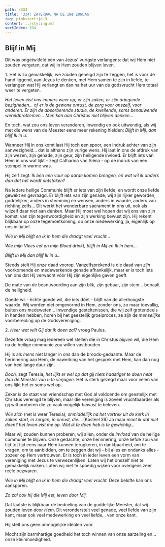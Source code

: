 ```yaml
---
path: /334
title: '334: ZATERDAG NA DE 18e ZONDAG'
tag: pinkstertijd-3
content: ../styling.md
sortIndex: 334
---
```


## Blijf in Mij

Dit was ongetwijfeld een van Jezus' vurigste verlangens: dat wij Hem niet zouden vergeten, dat wij in Hem zouden blijven leven.

1\. Het is zo gemakkelijk, we zouden geneigd zijn te zeggen, het is voor de hand liggend, aan Jezus te denken, met Hem samen te zijn in liefde, te verlangen wat Hij verlangt en dan na het uur van de godsvrucht Hem totaal weer te vergeten.

_Het leven eist ons immers weer op; er zijn zaken, er zijn dringende bezigheden... of er is de gewone onrust, de zorg voor onszelf, voor anderen. Er zijn de absorberende studie, de kwellende, soms benauwende wereldproblemen... Men kan aan Christus niet blijven denken..._

En toch, wat zou ons leven veranderen, inwendig en ook uitwendig, als wij met die wens van de Meester eens meer rekening hielden: _Blijft in Mij, dan blijf Ik in u._

Wanneer Hij in ons komt laat Hij toch een spoor, een indruk achter van zijn aanwezigheid... dat is althans zijn vurige wens. Hij laat in ons de afdruk van zijn wezen, zijn genade, zijn geur, zijn heiligende invloed. Er blijft iets van Hem in ons wat lijkt - zegt Catharina van Siëna - op de indruk van een stempel in warme was.

Hij zelf zegt: _Ik ben een vuur op aarde komen brengen, en wat wil ik anders dan dat het wordt ontstoken?_

Na iedere heilige Communie blijft er iets van zijn liefde, en wordt onze liefde gewekt en gevraagd. Er blijft iets van zijn genade; wij zijn rijker geworden, goddelijker, anders in stemming en wensen, anders in waarde, anders van richting zelfs... Dit werkt het wonderbare sacrament in ons uit, ook als wijzelf daar niet aan denken. Maar Hij moet wel hopen dat wij ons van zijn komst, van zijn tegenwoordigheid en zijn werking bewust zijn. Hij rekent blijkbaar op onze tegemoetkoming, op onze medewerking, ja, eigenlijk op ons initiatief.

_Wie in Mij blijft en Ik in hem die draagt veel vrucht..._

_Wie mijn Vlees eet en mijn Bloed drinkt, blijft in Mij en Ik in hem..._

_Blijft in Mij dan blijf Ik in u..._

Steeds stelt Hij _onze_ daad voorop. Vanzelfsprekend is die daad van _zijn_ voorkomende en medewerkende genade afhankelijk, maar er is toch iets van ons dat Hij verwacht vóór Hij zijn eigenlijke gaven geeft.

De mate van de beantwoording aan zijn blik, zijn gebaar, zijn stem... bepaalt de heiligheid.

Goede wil - èchte goede wil, die iets dóét - blijft van de allerhoogste waarde. Wij worden niet omgevormd in Hem, zonder ons, zo maar toevallig, buiten ons medeweten... Inwendige gesteltenissen, die wij zelf grotendeels in handen hebben, horen bij het geestelijk groeiproces, ze zijn de _menselijke_ voorbereiding op de Godsvereniging.

2\. _Heer wat wilt Gij dat ik doen zal?_ vroeg Paulus.

Dezelfde vraag mag iedereen wel stellen die in Christus _blijven_ wil, die Hem na de heilige communie zou willen vasthouden.

Hij is als _mens_ niet langer in ons dan de broods-gedaante. Maar de herinnering aan Hem, de nawerking van het gesprek met Hem, kan dan nog van heel lange duur zijn.

_Doch,_ zegt Teresia, _het lijkt er wel op dat gij niets haastiger te doen hebt dan de Meester van u te verjagen._ Het is sterk gezegd maar voor velen van ons lijkt het er soms wel op.

Zeker is de staat van vriendschap met God al voldoende om geestelijk met Christus verenigd te blijven, maar die vereniging is zoveel vruchtbaarder als gij wilt proberen die zo vaak mogelijk _bewust_ te beleven.

_Wie zich_ (het is weer Teresia), _onmiddellijk na het vertrek uit de kerk in zaken stort, in zorgen, in onrust, die..._ (Kasteel 36) Ja maar _moet ik dat niet doen? het leven eist me op. Wat ik te doen heb is te gewichtig..._

Maar wij zouden kunnen proberen, wij allen, onder de _invloed_ van de heilige communie te blijven. Onze gedachte, onze herinnering, onze liefde zou van tijd tot tijd eens naar Hem kunnen terugkeren, in dankbaarheid, om te vragen, om te aanbidden, om te zeggen dat wij - bij alles en ondanks alles - zozeer op Hem vertrouwen. Er is toch in ieder leven een vorm van vereniging met Jezus te verwezenlijken. Laten wij het onszelf niet te gemakkelijk maken. Laten wij niet te spoedig wijken voor overigens zeer reële bezwaren.

_Wie in Mij blijft en Ik in hem die draagt veel vrucht._ Deze belofte kan ons aansporen.

_Zo zal ook hij die Mij eet, leven door Mij._

Dat laatste is blijkbaar de bedoeling van de goddelijke Meester, dat wij zouden leven _door Hem_. Dit veronderstelt veel genade, veel liefde van zijn kant, maar ook veel medewerking en veel liefde... van onze kant.

Hij stelt ons geen onmogelijke idealen voor.

Mocht zijn barmhartige goedheid het toch winnen van onze aarzeling en... onze kleinmoedigheid.

